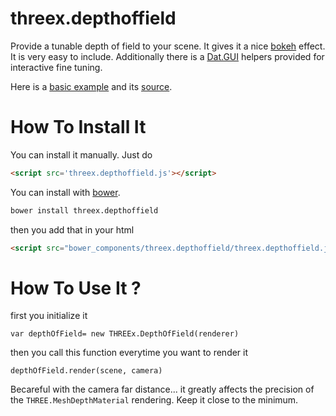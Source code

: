 threex.depthoffield
===================

Provide a tunable depth of field to your scene.
It gives it a nice [bokeh](http://en.wikipedia.org/wiki/Bokeh) effect.
It is very easy to include.
Additionally there is a
[Dat.GUI](https://code.google.com/p/dat-gui/)
helpers provided for interactive fine tuning.

Here is a [basic example](http://jeromeetienne.github.io/threex.depthoffield/examples/basic.html) and its [source](https://github.com/jeromeetienne/threex.depthoffield/blob/master/examples/basic.html).

How To Install It
=================

You can install it manually. Just do 

```html
<script src='threex.depthoffield.js'></script>
```

You can install with [bower](http://bower.io/). 

```bash
bower install threex.depthoffield
```

then you add that in your html

```html
<script src="bower_components/threex.depthoffield/threex.depthoffield.js"></script>
```

How To Use It ?
===============

first you initialize it

```
var depthOfField= new THREEx.DepthOfField(renderer)
```

then you call this function everytime you want to render it

```
depthOfField.render(scene, camera)
```

Becareful with the camera far distance... it greatly affects the precision of the
```THREE.MeshDepthMaterial``` rendering. Keep it close to the minimum.

